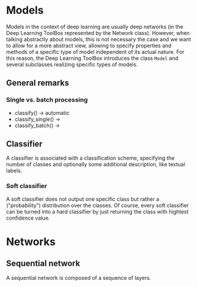 

# Models

Models in the context of deep learning are usually deep networks (in
the Deep Learning ToolBox represented by the Network class).  However,
when talking abstractly about models, this is not necessary the case
and we want to allow for a more abstract view, allowing to specify
properties and methods of a specific type of model independent of its
actual nature. For this reason, the Deep Learning ToolBox introduces
the class `Model` and several subclasses realizing specific types of
models.

## General remarks

### Single vs. batch processing


* classify() -> automatic
* classify_single() -> 
* classify_batch() ->

## Classifier

A classifier is associated with a classification scheme, specifying
the number of classes and optionally some additional description, like
textual labels.

### Soft classifier

A soft classifier does not output one specific class but rather a
("probability") distribution over the classes. Of course, every soft
classifier can be turned into a hard classifier by just returning the
class with hightest confidence value.


# Networks

## Sequential network

A sequential network is composed of a sequence of layers.

